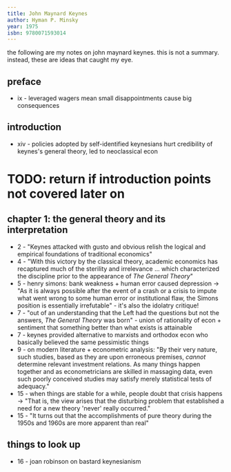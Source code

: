 ```yaml
---
title: John Maynard Keynes
author: Hyman P. Minsky
year: 1975
isbn: 9780071593014
---
```


the following are my notes on john maynard keynes. this is not a summary.
instead, these are ideas that caught my eye.

## preface
- ix - leveraged wagers mean small disappointments cause big consequences

## introduction
- xiv - policies adopted by self-identified keynesians hurt credibility of
    keynes's general theory, led to neoclassical econ

# TODO: return if introduction points not covered later on

## chapter 1: the general theory and its interpretation
- 2 - "Keynes attacked with gusto and obvious relish the logical and empirical
    foundations of traditional economics"
- 4 - "With this victory by the classical theory, academic economics has
    recaptured much of the sterility and irrelevance ... which characterized the
    discipline prior to the appearance of *The General Theory*"
- 5 - henry simons: bank weakness + human error caused depression -> "As it is
    always possible after the event of a crash or a crisis to impute what went
    wrong to some human error or institutional flaw, the Simons position is
    essentially irrefutable" - it's also the idolatry critique!
- 7 - "out of an understanding that the Left had the questions but not the
    answers, *The General Theory* was born" - union of rationality of econ +
    sentiment that something better than what exists is attainable
- 7 - keynes provided alternative to marxists and orthodox econ who basically
    believed the same pessimistic things
- 9 - on modern literature + econometric analysis: "By their very nature, such
    studies, based as they are upon erroneous premises, *cannot* determine
    relevant investment relations. As many things happen together and as
    econometricians are skilled in massaging data, even such poorly conceived
    studies may satisfy merely statistical tests of adequacy."
- 15 - when things are stable for a while, people doubt that crisis happens ->
    "That is, the view arises that the disturbing problem that established a
    need for a new theory 'never' really occurred."
- 15 - "It turns out that the accomplishments of pure theory during the 1950s
    and 1960s are more apparent than real"

## things to look up
- 16 - joan robinson on bastard keynesianism
